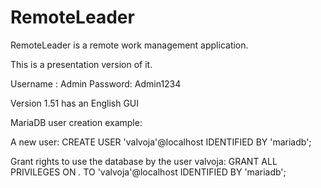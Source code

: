 # RemoteLeader
RemoteLeader is a remote work management application. 

This is a presentation version of it.

Username : Admin
Password: Admin1234

Version 1.51 has an English GUI

MariaDB user creation example:

A new user:
CREATE USER 'valvoja'@localhost IDENTIFIED BY 'mariadb';

Grant rights to use the database by the user valvoja:
GRANT ALL PRIVILEGES ON *.* TO 'valvoja'@localhost IDENTIFIED BY 'mariadb';
